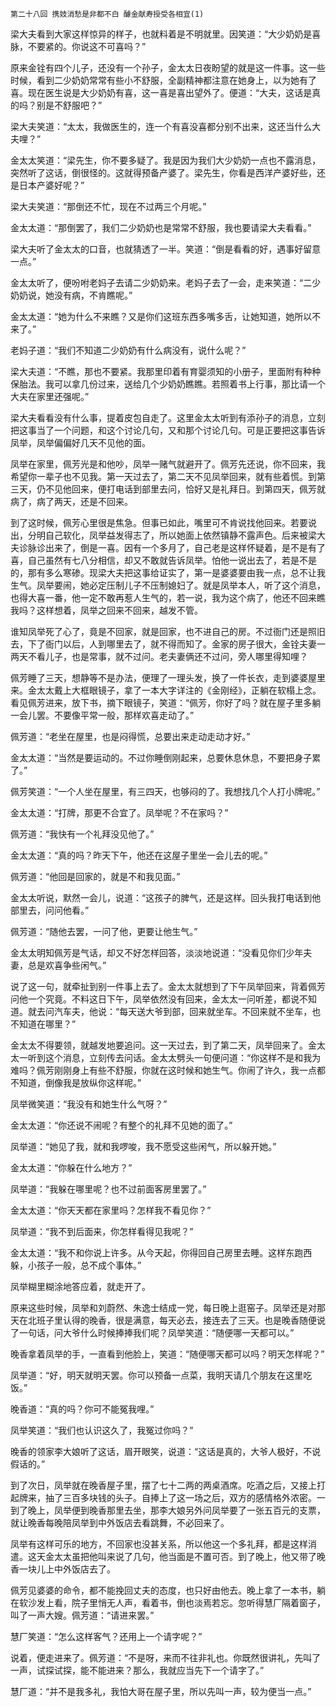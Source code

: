     第二十八回 携妓消愁是非都不白 醵金献寿授受各相宜(1) 

   梁大夫看到大家这样惊异的样子，也就料着是不明就里。因笑道：“大少奶奶是喜脉，不要紧的。你说这不可喜吗？”

   原来金铨有四个儿子，还没有一个孙子，金太太日夜盼望的就是这一件事。这一些时候，看到二少奶奶常常有些小不舒服，全副精神都注意在她身上，以为她有了喜。现在医生说是大少奶奶有喜，这一喜是喜出望外了。便道：“大夫，这话是真的吗？别是不舒服吧？”

   梁大夫笑道：“太太，我做医生的，连一个有喜没喜都分别不出来，这还当什么大夫哩？”

   金太太笑道：“梁先生，你不要多疑了。我是因为我们大少奶奶一点也不露消息，突然听了这话，倒很怪的。这就得预备产婆了。梁先生，你看是西洋产婆好些，还是日本产婆好呢？”

   梁大夫笑道：“那倒还不忙，现在不过两三个月呢。”

   金太太道：“那倒罢了，我们二少奶奶也是常常不舒服，我也要请梁大夫看看。”

   梁大夫听了金太太的口音，也就猜透了一半。笑道：“倒是看看的好，遇事好留意一点。”

   金太太听了，便吩咐老妈子去请二少奶奶来。老妈子去了一会，走来笑道：“二少奶奶说，她没有病，不肯瞧呢。”

   金太太道：“她为什么不来瞧？又是你们这班东西多嘴多舌，让她知道，她所以不来了。”

   老妈子道：“我们不知道二少奶奶有什么病没有，说什么呢？”

   梁大夫道：“不瞧，那也不要紧。我那里印着有育婴须知的小册子，里面附有种种保胎法。我可以拿几份过来，送给几个少奶奶瞧瞧。若照着书上行事，那比请一个大夫在家里还强呢。”

   梁大夫看看没有什么事，提着皮包自走了。这里金太太听到有添孙子的消息，立刻把这事当了一个问题，和这个讨论几句，又和那个讨论几句。可是正要把这事告诉凤举，凤举偏偏好几天不见他的面。

   凤举在家里，佩芳光是和他吵，凤举一赌气就避开了。佩芳先还说，你不回来，我希望你一辈子也不见我。第一天过去了，第二天不见凤举回来，就有些着慌。到第三天，仍不见他回来，便打电话到部里去问，恰好又是礼拜日。到第四天，佩芳就病了，病了两天，还是不回来。

   到了这时候，佩芳心里很是焦急。但事已如此，嘴里可不肯说找他回来。若要说出，分明自己软化，凤举益发得志了，所以她面上依然镇静不露声色。后来被梁大夫诊脉诊出来了，倒是一喜。因有一个多月了，自己老是这样怀疑着，是不是有了喜，自己虽然有七八分相信，却又不敢就告诉凤举。怕他一说出去了，若是不是的，那有多么寒碜。现梁大夫把这事给证实了，第一是婆婆要由我一点，总不让我生气。凤举要闹，她必定压制儿子不压制媳妇了。就是凤举本人，听了这个消息，也得大喜一番，他一定不敢再惹人生气的，若一说，我为这个病了，他还不回来瞧我吗？这样想着，凤举之回来不回来，越发不管。

   谁知凤举死了心了，竟是不回家，就是回家，也不进自己的房。不过衙门还是照旧去，下了衙门以后，人到哪里去了，就不得而知了。金家的房子很大，金铨夫妻一两天不看儿子，也是常事，就不过问。老夫妻俩还不过问，旁人哪里得知哩？

   佩芳睡了三天，想静等不是办法，便理了一理头发，换了一件长衣，走到婆婆屋里来。金太太戴上大框眼镜子，拿了一本大字详注的《金刚经》，正躺在软榻上念。看见佩芳进来，放下书，摘下眼镜子，笑道：“佩芳，你好了吗？就在屋子里多躺一会儿罢。不要像平常一般，那样欢喜走动了。”

   佩芳道：“老坐在屋里，也是闷得慌，总要出来走动走动才好。”

   金太太道：“当然是要运动的。不过你睡倒刚起来，总要休息休息，不要把身子累了。”

   佩芳笑道：“一个人坐在屋里，有三四天，也够闷的了。我想找几个人打小牌呢。”

   金太太道：“打牌，那更不合宜了。凤举呢？不在家吗？”

   佩芳道：“我快有一个礼拜没见他了。”

   金太太道：“真的吗？昨天下午，他还在这屋子里坐一会儿去的呢。”

   佩芳道：“他回是回家的，就是不和我见面。”

   金太太听说，默然一会儿，说道：“这孩子的脾气，还是这样。回头我打电话到他部里去，问问他看。”

   佩芳道：“随他去罢，一问了他，更要让他生气。”

   金太太明知佩芳是气话，却又不好怎样回答，淡淡地说道：“没看见你们少年夫妻，总是欢喜争些闲气。”

   说了这一句，就牵扯到别一件事上去了。金太太就想到了下午凤举回来，背着佩芳问他一个究竟。不料这日下午，凤举依然没有回来，金太太一问听差，都说不知道。就去问汽车夫，他说：“每天送大爷到部，回来就坐车。不回来就不坐车，也不知道在哪里？”

   金太太不得要领，就越发地要追问。这一天过去，到了第二天，凤举回来了。金太太一听到这个消息，立刻传去问话。金太太劈头一句便问道：“你这样不是和我为难吗？佩芳刚刚身上有些不舒服，你就在这时候和她生气。你闹了许久，我一点都不知道，倒像我是放纵你这样呢。”

   凤举微笑道：“我没有和她生什么气呀？”

   金太太道：“你还说不闹呢？有整个的礼拜不见她的面了。”

   凤举道：“她见了我，就和我啰唆，我不愿受这些闲气，所以躲开她。”

   金太太道：“你躲在什么地方？”

   凤举道：“我躲在哪里呢？也不过前面客房里罢了。”

   金太太道：“你天天都在家里吗？怎样我不看见你？”

   凤举道：“我不到后面来，你怎样看得见我呢？”

   金太太道：“我不和你说上许多。从今天起，你得回自己房里去睡。这样东跑西躲，小孩子一般，总不成个事体。”

   凤举糊里糊涂地答应着，就走开了。

   原来这些时候，凤举和刘蔚然、朱逸士结成一党，每日晚上逛窑子。凤举还是对那天在北班子里认得的晚香，很是满意，每天必去，接连去了三天。也是晚香随便说了一句话，问大爷什么时候捧捧我们呢？凤举笑道：“随便哪一天都可以。”

   晚香拿着凤举的手，一直看到他脸上，笑道：“随便哪天都可以吗？明天怎样呢？”

   凤举道：“好，明天就明天罢。你可以预备一点菜，我明天请几个朋友在这里吃饭。”

   晚香道：“真的吗？你可不能冤我哩。”

   凤举笑道：“我们也认识这久了，我冤过你吗？”

   晚香的领家李大娘听了这话，眉开眼笑，说道：“这话是真的，大爷人极好，不说假话的。”

   到了次日，凤举就在晚香屋子里，摆了七十二两的两桌酒席。吃酒之后，又接上打起牌来，抽了三百多块钱的头子。自捧上了这一场之后，双方的感情格外浓密。一到了晚上，凤举便到晚香那里去坐，那李大娘另外问凤举要了一张五百元的支票，就让晚香每晚陪凤举到中外饭店去看跳舞，不必回来了。

   凤举有这样可乐的地方，不回家也没甚关系，所以他这一个多礼拜，都是这样消遣。这天金太太虽把他叫来说了几句，他当面是不置可否。到了晚上，他又带了晚香一块儿上中外饭店去了。

   佩芳见婆婆的命令，都不能挽回丈夫的态度，也只好由他去。晚上拿了一本书，躺在软沙发上看，院子里悄无人声，看着书，倒也淡焉若忘。忽听得慧厂隔着窗子，叫了一声大嫂。佩芳道：“请进来罢。”

   慧厂笑道：“怎么这样客气？还用上一个请字呢？”

   说着，便走进来了。佩芳道：“不是呀，来而不往非礼也。你既然很讲礼，先叫了一声，试探试探，能不能进来？那么，我就应当先下一个请字了。”

   慧厂道：“并不是我多礼，我怕大哥在屋子里，所以先叫一声，较为便当一点。”


